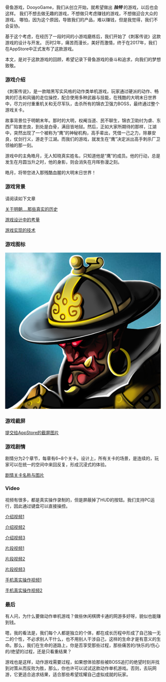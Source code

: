 
骨鱼游戏，DooyoGame，我们从创立开始，就希望做出 ***独特*** 的游戏，以后也会这样。
我们不想去做无趣的游戏，不想做只考虑赚钱的游戏，不想做迎合大众的游戏。
哪怕，因为这个原因，导致我们的产品，难以赚钱，但是我觉得，我们不会妥协。

基于这个考虑，在经历了一段时间的小游戏磨练后，我们开始了《刺客传说》这款游戏的设计与开发。
历时2年，痛苦而漫长，美好而激情，终于在2017年，我们在AppStore中正式发布了这款游戏。

本文，是对于这款游戏的回顾，希望记录下骨鱼游戏的奋斗和追求，向我们的梦想致敬。

### 游戏介绍

《刺客传说》，是一款暗黑写实风格的动作类单机游戏，玩家通过硬派的动作、畅爽的打击和风骚的走位操控，配合使用多种武器与技能，在残酷的大明末日世界中，尽力对付重重机关和无尽军队，击杀所有的锦衣卫强力BOSS，最终通过整个游戏关卡。

故事背景位于明朝末年。那时的大明，权阉当道、民不聊生，锦衣卫助纣为虐、东西厂陷害忠良，到处是白骨，满目皆地狱。然后，正如大家所期待的那样，江湖中，突然出现了一个被称为“鹰”的神秘机构，高手辈出，凭借一己之力，除暴安良，仗剑行义，游走于江湖。而我们的游戏，就发生在“鹰”决定派出高手刺杀厂卫领袖的那一刻。

游戏中的主角皓月，无人知晓真实姓名，只知道他是“鹰”的成员。他的行动，总是发生在月圆当升之时，他的身影，则会消失在月晖弥漫之刻。

皓月，将带您进入那残酷血腥的大明末日世界！


### 游戏背景

请阅读如下文章

[关于明朝....那些真实的历史]( /cike/background )

[游戏设计中的考量]( /cike/design_cn )

[游戏实现的技术]( /cike/tech_cn )



### 游戏图标

![image](/cike/image_en/icon_appstore.jpg)


### 游戏截屏

[提交给AppStore的截屏图片]( /cike/screen_en )


### 游戏剧情

剧情分为2个章节，每章有6~8个关卡。设计上，所有关卡的场景，是连续的，玩家可以在统一的空间中来回反复，形成沉浸式的体验。

[剧情关卡名称与图片]( /cike/story_en )


### Video 

视频有很多，都是真实操作录制的，但是屏蔽掉了HUD的按钮。我们支持PC运行，因此通过键盘可以直接操控。

[介绍视频1]( /cike/image_en/cike_5a_android_hd_h264_1280x720_30fps.1.sound.mp4 )

[介绍视频2]( /cike/image_en/cike_1_android_hd_h264_1280x720_30fps.2.sound.mp4 )

[介绍视频3]( /cike/image_en/cike_3_android_hd_h264_1280x720_30fps.1.sound.mp4 )

[片段视频1]( /cike/image_en/1_3_youming_fight_41-7of11_H264_1280x720_clip.mp4 )

[片段视频2]( /cike/image_en/2_1_fight_24_youming.seq-1of3_H264_1280x720_clip.mp4 )

[片段视频3]( /cike/image_en/2_3_fight_24_canyu.seq-3of4_H264_1280x720_clip.mp4 )

[手机真实操作视频1]( /cike/image_en/cike_20170123_194434.mp4_20190520_203854.mp4 )

[手机真实操作视频2]( /cike/image_en/cike_20161216_164815.mp4 )




### 最后

有人问，为什么要做动作单机游戏？做些休闲棋牌卡通的网游多好呀，貌似也能赚到钱。

嗯，我的看法是，我们每个人都是独立的个体，都在成长历程中形成了自己独一无二的个性，不必求别人干什么，也不用别人干涉自己，这样的生命才是有意义的生命。那么，我们在生命的道路上，你是否享受那些过程，那些痛苦的/快乐的/伤心的/绝望的过程，还是只看重结果？

游戏也是这样，动作游戏需要过程，如果想体验那些被BOSS追打的绝望时刻并找到对策从而反败为胜，那么，你也许可以试试这款动作单机游戏。否则，去玩网游，它更适合追求结果，适合那些希望炫耀自己虚拟成就的玩家。



